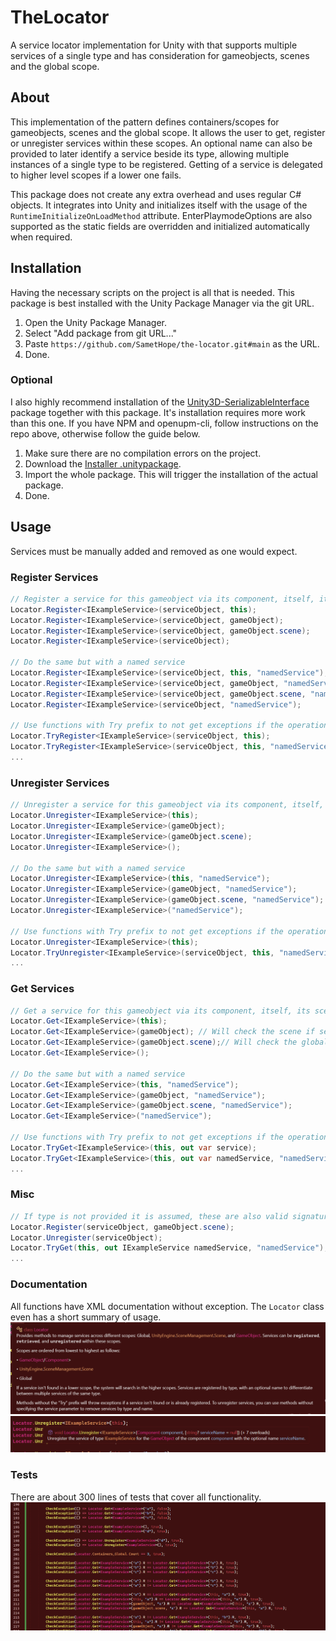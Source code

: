# TheLocator
A service locator implementation for Unity with that supports multiple services of a single type and has consideration for gameobjects, scenes and the global scope. 

## About
This implementation of the pattern defines containers/scopes for gameobjects, scenes and the global scope. It allows the user to get, register or unregister services within these scopes. An optional name can also be provided to later identify a service beside its type, allowing multiple instances of a single type to be registered. Getting of a service is delegated to higher level scopes if a lower one fails.

This package does not create any extra overhead and uses regular C# objects. It integrates into Unity and initializes itself with the usage of the `RuntimeInitializeOnLoadMethod` attribute. EnterPlaymodeOptions are also supported as the static fields are overridden and initialized automatically when required.

## Installation
Having the necessary scripts on the project is all that is needed. This package is best installed with the Unity Package Manager via the git URL.

1. Open the Unity Package Manager.
2. Select "Add package from git URL..."  
3. Paste ` https://github.com/SametHope/the-locator.git#main ` as the URL.
4. Done.

### Optional
I also highly recommend installation of the [Unity3D-SerializableInterface](https://github.com/Thundernerd/Unity3D-SerializableInterface) package together with this package. It's installation requires more work than this one. If you have NPM and openupm-cli, follow instructions on the repo above, otherwise follow the guide below.

1. Make sure there are no compilation errors on the project.
2. Download the [Installer .unitypackage](https://package-installer.glitch.me/v1/installer/package.openupm.com/net.tnrd.serializableinterface?registry=https://package.openupm.com).
3. Import the whole package. This will trigger the installation of the actual package.
4. Done.

## Usage
Services must be manually added and removed as one would expect.

### Register Services
```cs
// Register a service for this gameobject via its component, itself, its scene and the global scope in order
Locator.Register<IExampleService>(serviceObject, this);
Locator.Register<IExampleService>(serviceObject, gameObject);
Locator.Register<IExampleService>(serviceObject, gameObject.scene);
Locator.Register<IExampleService>(serviceObject);

// Do the same but with a named service
Locator.Register<IExampleService>(serviceObject, this, "namedService");
Locator.Register<IExampleService>(serviceObject, gameObject, "namedService");
Locator.Register<IExampleService>(serviceObject, gameObject.scene, "namedService");
Locator.Register<IExampleService>(serviceObject, "namedService");

// Use functions with Try prefix to not get exceptions if the operation fails
Locator.TryRegister<IExampleService>(serviceObject, this);
Locator.TryRegister<IExampleService>(serviceObject, this, "namedService");
...
```

### Unregister Services
```cs
// Unregister a service for this gameobject via its component, itself, its scene and the global scope in order
Locator.Unregister<IExampleService>(this);
Locator.Unregister<IExampleService>(gameObject);
Locator.Unregister<IExampleService>(gameObject.scene);
Locator.Unregister<IExampleService>();

// Do the same but with a named service
Locator.Unregister<IExampleService>(this, "namedService");
Locator.Unregister<IExampleService>(gameObject, "namedService");
Locator.Unregister<IExampleService>(gameObject.scene, "namedService");
Locator.Unregister<IExampleService>("namedService");

// Use functions with Try prefix to not get exceptions if the operation fails
Locator.Unregister<IExampleService>(this);
Locator.TryUnregister<IExampleService>(serviceObject, this, "namedService");
...
```

### Get Services
```cs
// Get a service for this gameobject via its component, itself, its scene and the global scope in order
Locator.Get<IExampleService>(this);
Locator.Get<IExampleService>(gameObject); // Will check the scene if service is not found
Locator.Get<IExampleService>(gameObject.scene);// Will check the global scope if service is not found
Locator.Get<IExampleService>();

// Do the same but with a named service
Locator.Get<IExampleService>(this, "namedService");
Locator.Get<IExampleService>(gameObject, "namedService");
Locator.Get<IExampleService>(gameObject.scene, "namedService");
Locator.Get<IExampleService>("namedService");

// Use functions with Try prefix to not get exceptions if the operation fails
Locator.TryGet<IExampleService>(this, out var service);
Locator.TryGet<IExampleService>(this, out var namedService, "namedService");
...
```

### Misc
```cs
// If type is not provided it is assumed, these are also valid signatures
Locator.Register(serviceObject, gameObject.scene);
Locator.Unregister(serviceObject);
Locator.TryGet(this, out IExampleService namedService, "namedService");
...
```

### Documentation
All functions have XML documentation without exception. The `Locator` class even has a short summary of usage.  
![alt text](Images/1.png)
![alt text](Images/3.png)

### Tests
There are about 300 lines of tests that cover all functionality. 
![alt text](Images/2.png)